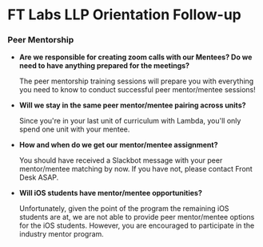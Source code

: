 # FT Labs LLP Orientation Follow-up

### Peer Mentorship

- **Are we responsible for creating zoom calls with our Mentees? Do we need to have anything prepared for the meetings?**
    
    The peer mentorship training sessions will prepare you with everything you need to know to conduct successful peer mentor/mentee sessions!
    
- **Will we stay in the same peer mentor/mentee pairing across units?**
    
    Since you're in your last unit of curriculum with Lambda, you'll only spend one unit with your mentee.
    
- **How and when do we get our mentor/mentee assignment?**
    
    You should have received a Slackbot message with your peer mentor/mentee matching by now. If you have not, please contact Front Desk ASAP. 
    
- **Will iOS students have mentor/mentee opportunities?**
    
    Unfortunately, given the point of the program the remaining iOS students are at, we are not able to provide peer mentor/mentee options for the iOS students. However, you are encouraged to participate in the industry mentor program.